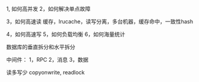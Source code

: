 1, 如何高并发
2，如何解决单点故障

3，如何高速读
缓存，lrucache，读写分离，多台机器，缓存命中，一致性hash

4，如何高速写
5，如何负载均衡
6，如何海量统计



数据库的垂直拆分和水平拆分

中间件：
1，RPC
2，消息
3，数据

读多写少
copyonwrite, readlock
